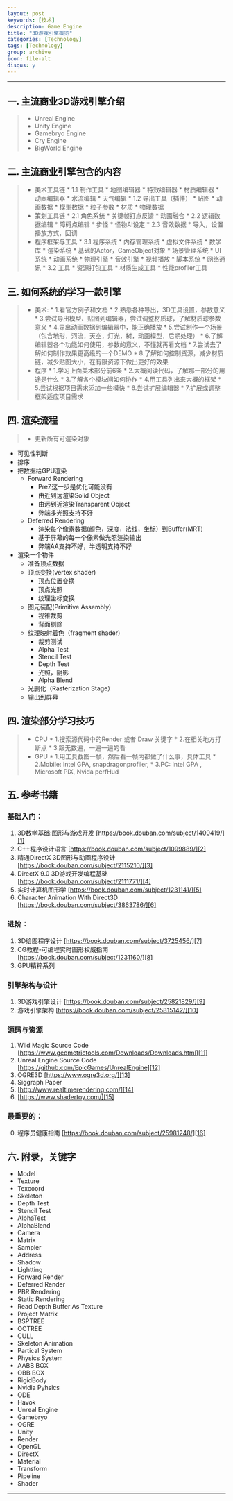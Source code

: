 ```yaml
---
layout: post
keywords: [技术]
description: Game Engine
title: "3D游戏引擎概览"
categories: [Technology]
tags: [Technology]
group: archive
icon: file-alt
disqus: y
---
```


----

## 一. 主流商业3D游戏引擎介绍

>  * Unreal Engine
>  * Unity Engine
>  * Gamebryo Engine
>  * Cry Engine
>  * BigWorld Engine


## 二. 主流商业引擎包含的内容

> * 美术工具链
	* 1.1 制作工具
		* 地图编辑器
		* 特效编辑器
		* 材质编辑器
		* 动画编辑器
		* 水流编辑
		* 天气编辑
	* 1.2 导出工具（插件）
		* 贴图
		* 动画数据
		* 模型数据
		* 粒子参数
		* 材质
		* 物理数据
> * 策划工具链
	* 2.1 角色系统
		* 关键帧打点反馈
		* 动画融合
	* 2.2 逻辑数据编辑
		* 障碍点编辑
		* 步怪
		* 怪物AI设定
	* 2.3 音效数据
		* 导入，设置播放方式，回调
> * 程序框架与工具
	* 3.1 程序系统
		* 内存管理系统
		* 虚拟文件系统
		* 数学库
		* 渲染系统
		* 基础的Actor，GameObject对象
		* 场景管理系统
		* UI系统
		* 动画系统
		* 物理引擎
		* 音效引擎
		* 视频播放
		* 脚本系统
		* 网络通讯
	* 3.2 工具
		* 资源打包工具
		* 材质生成工具
		* 性能profiler工具

## 三. 如何系统的学习一款引擎
> * 美术:
	* 1.看官方例子和文档
	* 2.熟悉各种导出，3D工具设置，参数意义
	* 3.尝试导出模型、贴图到编辑器，尝试调整材质球，了解材质球参数意义 
	* 4.导出动画数据到编辑器中，能正确播放
	* 5.尝试制作一个场景（包含地形，河流，天空，灯光，树，动画模型，后期处理）
	* 6.了解编辑器各个功能如何使用，参数的意义，不懂就再看文档
	* 7.尝试去了解如何制作效果更高级的一个DEMO
	* 8.了解如何控制资源，减少材质链，减少贴图大小，在有限资源下做出更好的效果
> * 程序
	* 1.学习上面美术部分前6条
	* 2.大概阅读代码，了解那一部分的用途是什么
	* 3.了解各个模块间如何协作
	* 4.用工具列出来大概的框架
	* 5.尝试根据项目需求添加一些模快
	* 6.尝试扩展编辑器
	* 7.扩展或调整框架适应项目需求

## 四. 渲染流程
> * 更新所有可渲染对象
  * 可见性判断
  * 排序
  * 把数据给GPU渲染
  	* Forward Rendering
  		* PreZ这一步是优化可能没有
  		* 由近到远渲染Solid Object
  		* 由远到近渲染Transparent Object
  		* 弊端多光照支持不好
  	* Deferred Rendering
  		* 渲染每个像素数据(颜色，深度，法线，坐标）到Buffer(MRT)
  		* 基于屏幕的每一个像素做光照渲染输出
  		* 弊端AA支持不好，半透明支持不好
  * 渲染一个物件
  	* 准备顶点数据
  	* 顶点变换(vertex shader)
  		* 顶点位置变换
  		* 顶点光照
  		* 纹理坐标变换
  	* 图元装配(Primitive Assembly)
  		* 视锥裁剪
  		* 背面剔除
  	* 纹理映射着色（fragment shader)
  		* 裁剪测试
  		* Alpha Test
  		* Stencil Test
  		* Depth Test
  		* 光照，阴影
  		* Alpha Blend
  	* 光删化（Rasterization Stage）
  	* 输出到屏幕

## 四. 渲染部分学习技巧
> * CPU
	* 1.搜索源代码中的Render 或者 Draw 关键字
	* 2.在相关地方打断点
	* 3.跟无数遍，一遍一遍的看
> * GPU
	* 1.用工具截图一帧，然后看一帧内都做了什么事，具体工具
	* 2.Mobile: Intel GPA, snapdragonprofiler, 
	* 3.PC: Intel GPA , Microsoft PIX, Nvida perfHud

## 五. 参考书籍
>
### 基础入门：
1. 3D数学基础:图形与游戏开发 		[https://book.douban.com/subject/1400419/][1]
2. C++程序设计语言 				[https://book.douban.com/subject/1099889/][2]
3. 精通DirectX 3D图形与动画程序设计 [https://book.douban.com/subject/2115210/][3]
4. DirectX 9.0 3D游戏开发编程基础 	[https://book.douban.com/subject/2111771/][4]
5. 实时计算机图形学 				[https://book.douban.com/subject/1231141/][5]
6. Character Animation With Direct3D [https://book.douban.com/subject/3863786/][6]

### 进阶：
>
1. 3D绘图程序设计 					[https://book.douban.com/subject/3725456/][7]
2. CG教程-可编程实时图形权威指南  	[https://book.douban.com/subject/1231160/][8]
3. GPU精粹系列

### 引擎架构与设计
>
1. 3D游戏引擎设计 					[https://book.douban.com/subject/25821829/][9]
2. 游戏引擎架构 					[https://book.douban.com/subject/25815142/][10]

### 源码与资源
>
1. Wild Magic Source Code 		[https://www.geometrictools.com/Downloads/Downloads.html][11]
2. Unreal Engine Source Code   	[https://github.com/EpicGames/UnrealEngine][12]
3. OGRE3D [https://www.ogre3d.org/][13]
3. Siggraph Paper
4. [http://www.realtimerendering.com/][14]
5. [https://www.shadertoy.com/][15]

### 最重要的：
>
0. 程序员健康指南 					[https://book.douban.com/subject/25981248/][16]

## 六. 附录，关键字
>
* Model
* Texture
* Texcoord
* Skeleton
* Depth Test
* Stencil Test
* AlphaTest
* AlphaBlend
* Camera
* Matrix
* Sampler
* Address
* Shadow
* Lightting
* Forward Render 
* Deferred Render 
* PBR Rendering
* Static Rendering
* Read Depth Buffer As Texture
* Project Matrix
* BSPTREE
* OCTREE
* CULL
* Skeleton Animation
* Partical System
* Physics System
* AABB BOX
* OBB BOX
* RigidBody
* Nvidia Pyhsics
* ODE
* Havok
* Unreal Engine
* Gamebryo
* OGRE
* Unity
* Render
* OpenGL
* DirectX
* Material
* Transform
* Pipeline
* Shader
---

[1]:https://book.douban.com/subject/1400419/
[2]:https://book.douban.com/subject/1099889/
[3]:https://book.douban.com/subject/2115210/
[4]:https://book.douban.com/subject/2111771/
[5]:https://book.douban.com/subject/1231141/
[6]:https://book.douban.com/subject/3863786/
[7]:https://book.douban.com/subject/3725456/
[8]:https://book.douban.com/subject/1231160/
[9]:https://book.douban.com/subject/25821829/
[10]:https://book.douban.com/subject/25815142/
[11]:https://www.geometrictools.com/Downloads/Downloads.html
[12]:https://github.com/EpicGames/UnrealEngine
[13]:https://www.ogre3d.org/
[14]:http://www.realtimerendering.com/
[15]:https://www.shadertoy.com/
[16]:https://book.douban.com/subject/25981248/]
